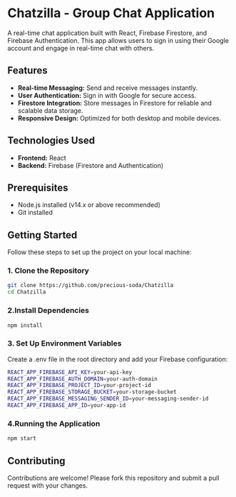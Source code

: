 # Chatzilla - Group Chat Application

A real-time chat application built with React, Firebase Firestore, and Firebase Authentication. This app allows users to sign in using their Google account and engage in real-time chat with others.

## Features

- **Real-time Messaging:** Send and receive messages instantly.
- **User Authentication:** Sign in with Google for secure access.
- **Firestore Integration:** Store messages in Firestore for reliable and scalable data storage.
- **Responsive Design:** Optimized for both desktop and mobile devices.

## Technologies Used

- **Frontend:** React
- **Backend:** Firebase (Firestore and Authentication)

## Prerequisites

- Node.js installed (v14.x or above recommended)
- Git installed

## Getting Started

Follow these steps to set up the project on your local machine:

### 1. Clone the Repository

```bash
git clone https://github.com/precious-soda/Chatzilla
cd Chatzilla
```

### 2.Install Dependencies

```bash
npm install
```

### 3. Set Up Environment Variables

Create a .env file in the root directory and add your Firebase configuration:

```bash
REACT_APP_FIREBASE_API_KEY=your-api-key
REACT_APP_FIREBASE_AUTH_DOMAIN=your-auth-domain
REACT_APP_FIREBASE_PROJECT_ID=your-project-id
REACT_APP_FIREBASE_STORAGE_BUCKET=your-storage-bucket
REACT_APP_FIREBASE_MESSAGING_SENDER_ID=your-messaging-sender-id
REACT_APP_FIREBASE_APP_ID=your-app-id
```

### 4.Running the Application

```bash
npm start
```

## Contributing

Contributions are welcome! Please fork this repository and submit a pull request with your changes.
